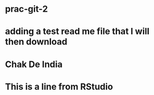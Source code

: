 # prac-git-2
# adding a test read me file that I will then download
# Chak De India

# This is a line from RStudio
